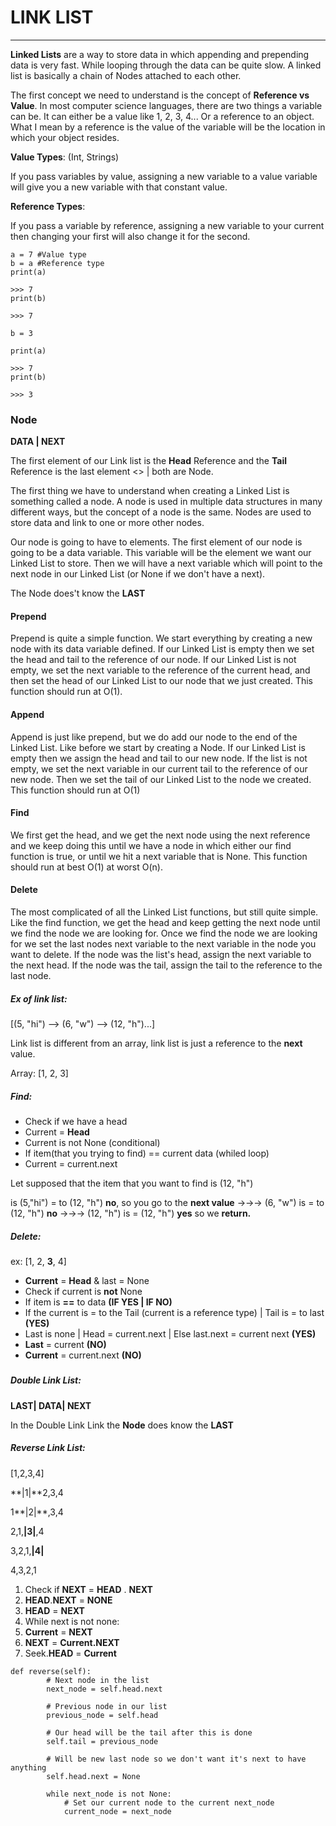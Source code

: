 # LINK LIST

---

**Linked Lists** are a way to store data in which appending and prepending data is very fast. While looping through the data can be quite slow. A linked list is basically a chain of Nodes attached to each other.

The first concept we need to understand is the concept of **Reference vs Value**. In most computer science languages, there are two things a variable can be. It can either be a value like 1, 2, 3, 4... Or a reference to an object. What I mean by a reference is the value of the variable will be the location in which your object resides.

**Value Types**:  \(Int, Strings\)

If you pass variables by value, assigning a new variable to a value variable will give you a new variable with that constant value.

**Reference Types**:

If you pass a variable by reference, assigning a new variable to your current then changing your first will also change it for the second.

```
a = 7 #Value type
b = a #Reference type
print(a) 

>>> 7 
print(b) 

>>> 7

b = 3

print(a) 

>>> 7
print(b)

>>> 3
```

### Node

**DATA \| NEXT**

The first element of our Link list is the **Head** Reference and the **Tail** Reference is the last element &lt;&gt; \| both are Node.

The first thing we have to understand when creating a Linked List is something called a node. A node is used in multiple data structures in many different ways, but the concept of a node is the same. Nodes are used to store data and link to one or more other nodes.

Our node is going to have to elements. The first element of our node is going to be a data variable. This variable will be the element we want our Linked List to store. Then we will have a next variable which will point to the next node in our Linked List \(or None if we don't have a next\).

The Node does't know the **LAST**

#### Prepend

Prepend is quite a simple function. We start everything by creating a new node with its data variable defined. If our Linked List is empty then we set the head and tail to the reference of our node. If our Linked List is not empty, we set the next variable to the reference of the current head, and then set the head of our Linked List to our node that we just created. This function should run at O\(1\).

#### Append

Append is just like prepend, but we do add our node to the end of the Linked List. Like before we start by creating a Node. If our Linked List is empty then we assign the head and tail to our new node. If the list is not empty, we set the next variable in our current tail to the reference of our new node. Then we set the tail of our Linked List to the node we created. This function should run at O\(1\)

#### Find

We first get the head, and we get the next node using the next reference and we keep doing this until we have a node in which either our find function is true, or until we hit a next variable that is None. This function should run at best O\(1\) at worst O\(n\).

#### Delete

The most complicated of all the Linked List functions, but still quite simple. Like the find function, we get the head and keep getting the next node until we find the node we are looking for. Once we find the node we are looking for we set the last nodes next variable to the next variable in the node you want to delete. If the node was the list's head, assign the next variable to the next head. If the node was the tail, assign the tail to the reference to the last node.

##### Ex of link list:

\[\(5, "hi"\) --&gt; \(6, "w"\) --&gt; \(12, "h"\)...\]

Link list is different from an array, link list is just a reference to the **next** value.

Array:  \[1, 2, 3\]

##### Find:

* Check if we have a head
* Current = **Head**
* Current is not None \(conditional\)
* If item\(that you trying to find\) == current data \(whiled loop\)
* Current = current.next 

Let supposed that the item that you want to find is \(12, "h"\)

is \(5,"hi"\) = to \(12, "h"\)  **no**, so you go to the **next value** -&gt;-&gt;-&gt; \(6, "w"\) is = to \(12, "h"\) **no** -&gt;-&gt;-&gt; \(12, "h"\) is = \(12, "h"\) **yes** so we **return.**

##### **Delete:**

ex: \[1, 2, **3**, 4\]

* **Current** = **Head** & last = None
* Check if current is **not** None 
* If item is **==** to data  **\(IF YES  \| IF NO\)**
* If the current is = to the Tail \(current is a reference type\) \| Tail is = to last **\(YES\)**
* Last is none \| Head = current.next \| Else  last.next = current next **\(YES\)**
* **Last** = current **\(NO\)**
* **Current** = current.next **\(NO\)**

##### 

##### Double Link List:

**LAST\| DATA\| NEXT**

In the Double Link Link the **Node** does know the **LAST**

##### Reverse Link List:

\[1,2,3,4\]

**\|1\|**2,3,4

1**\|2\|**,3,4

2,1,**\|3\|**,4

3,2,1,**\|4\|**

4,3,2,1

1. Check if **NEXT** = **HEAD** . **NEXT**
2. **HEAD**.**NEXT** = **NONE**
3. **HEAD** = **NEXT**
4. While next is not none:
5. **Current** = **NEXT**
6. **NEXT** = **Current.NEXT**
7. Seek.**HEAD** = **Current**

```
def reverse(self):
        # Next node in the list
        next_node = self.head.next
        
        # Previous node in our list
        previous_node = self.head
        
		# Our head will be the tail after this is done
        self.tail = previous_node

        # Will be new last node so we don't want it's next to have anything
        self.head.next = None

        while next_node is not None:
            # Set our current node to the current next_node
            current_node = next_node
```




